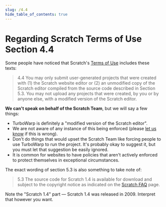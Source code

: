 ```yaml
---
slug: /4.4
hide_table_of_contents: true
---
```


# Regarding Scratch Terms of Use Section 4.4

Some people have noticed that Scratch's [Terms of Use](https://scratch.mit.edu/terms_of_use) includes these texts:

> 4.4 You may only submit user-generated projects that were created with (1) the Scratch website editor or (2) an unmodified copy of the Scratch editor compiled from the source code described in Section 5.3. You may not upload any projects that were created, by you or by anyone else, with a modified version of the Scratch editor.

**We can't speak on behalf of the Scratch Team**, but we will say a few things:

 - TurboWarp is definitely a "modified version of the Scratch editor".
 - We are not aware of any instance of this being enforced (please [let us know](https://github.com/TurboWarp/docs/issues) if this is wrong).
 - Don't do things that would upset the Scratch Team like forcing people to use TurboWarp to run the project. It's probably okay to suggest it, but you must let that suggestion be easily ignored.
 - It is common for websites to have policies that aren't actively enforced to protect themselves in exceptional circumstances.

The exact wording of section 5.3 is also something to take note of:

> 5.3 The source code for Scratch 1.4 is available for download and subject to the copyright notice as indicated on the [Scratch FAQ](https://scratch.mit.edu/faq) page.

Note the "Scratch 1.4" part &mdash; Scratch 1.4 was released in 2009. Interpret that however you want.
